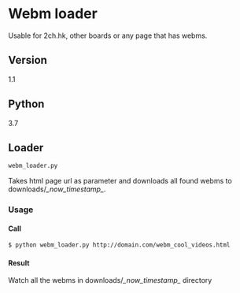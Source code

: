 # Webm loader
Usable for 2ch.hk, other boards or any page that has webms.

## Version
1.1

## Python
3.7


## Loader

```sh
webm_loader.py
```

Takes html page url as parameter and downloads all found webms to downloads/*\_now_timestamp\_*.

### Usage

#### Call

```sh
$ python webm_loader.py http://domain.com/webm_cool_videos.html
```

#### Result

Watch all the webms in downloads/*\_now_timestamp\_* directory
